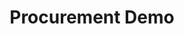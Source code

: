 ---
templateKey: scenario-post
title: Procurement Demo
scenarios:
  - img: https://res.cloudinary.com/papu/image/upload/v1618827131/icrisat/1PSDSAdmin/PSDS_Admin_h2rcrg.svg
    name: Procurement Admin
    subItems:
      - img: https://res.cloudinary.com/papu/image/upload/v1653606815/procurement-website/procurement-admin/Dashboard/Admin_Dashboard_tdwtag.png
        name: Procurement Dashboard
        useCaseSlider:
          - img: https://res.cloudinary.com/papu/image/upload/v1653606815/procurement-website/procurement-admin/Dashboard/Admin_Dashboard_tdwtag.png
            name: Procurement Admin Dashboard
            text: "We sell green and roasted coffee beans that are sourced directly from
              independent farmers and farm cooperatives. We’re proud to offer a
              variety of coffee beans grown with great care for the environment
              and local communities. "
      - img: https://res.cloudinary.com/papu/image/upload/v1653607201/procurement-website/procurement-admin/chatroom/Chat_Room_jaamma.png
        name: Chatroom
        useCaseSlider:
          - img: https://res.cloudinary.com/papu/image/upload/v1653607201/procurement-website/procurement-admin/chatroom/Create_ChatRoom_epcpdn.png
            name: Create chat room
            text: Create chat room
          - img: https://res.cloudinary.com/papu/image/upload/v1653607201/procurement-website/procurement-admin/chatroom/Chat_Room_jaamma.png
            name: Chat room
            text: chatroom
      - img: https://res.cloudinary.com/papu/image/upload/v1653607184/procurement-website/procurement-admin/purchase-requisition/View_Purchase_Requisitions_uiknnd.png
        name: Purchase Requisition
        useCaseSlider:
          - img: https://res.cloudinary.com/papu/image/upload/v1653607184/procurement-website/procurement-admin/purchase-requisition/Purchase_Requisitions_dodqw4.png
            name: Purchase Requisition
            text: Purchase Requisition
          - img: https://res.cloudinary.com/papu/image/upload/v1653607184/procurement-website/procurement-admin/purchase-requisition/View_Purchase_Requisitions_uiknnd.png
            name: view purchase requisition
            text: view purchase requisition
      - img: https://res.cloudinary.com/papu/image/upload/v1653607163/procurement-website/procurement-admin/request-for-purpose/Create_New_Request_01_lntth3.png
        name: Request For Purpose
        useCaseSlider:
          - img: https://res.cloudinary.com/papu/image/upload/v1653607163/procurement-website/procurement-admin/request-for-purpose/Create_New_Request_01_lntth3.png
            name: Create New Request
            text: Create New Request
          - img: https://res.cloudinary.com/papu/image/upload/v1653607163/procurement-website/procurement-admin/request-for-purpose/New_Request_q2jrpp.png
            name: New Request
            text: New Request
          - img: https://res.cloudinary.com/papu/image/upload/v1653607163/procurement-website/procurement-admin/request-for-purpose/View_Request_z8ykbc.png
            name: View  Request
            text: View  Request
          - img: https://res.cloudinary.com/papu/image/upload/v1653607163/procurement-website/procurement-admin/request-for-purpose/catalogs_r1hp5j.png
            name: Catalogue
            text: Catalogue
      - img: https://res.cloudinary.com/papu/image/upload/v1653607127/procurement-website/procurement-admin/calendar/Calendar_a7o89c.png
        name: Calendar
        useCaseSlider:
          - img: https://res.cloudinary.com/papu/image/upload/v1653607127/procurement-website/procurement-admin/calendar/Calendar_a7o89c.png
            name: Calendar
            text: Calendar
          - img: https://res.cloudinary.com/papu/image/upload/v1653607127/procurement-website/procurement-admin/calendar/Weekly_Calendar_jbrw6x.png
            name: Weekly Calendar
            text: Weekly Calendar
          - img: https://res.cloudinary.com/papu/image/upload/v1653607127/procurement-website/procurement-admin/calendar/monthly_Calendar_sc6soy.png
            name: Monthly Calendar
            text: Monthly Calendar
          - img: https://res.cloudinary.com/papu/image/upload/v1653607127/procurement-website/procurement-admin/calendar/Yearly_Calendar_b8wn5y.png
            name: Yearly Calendar
            text: Yearly Calendar
          - img: https://res.cloudinary.com/papu/image/upload/v1653607127/procurement-website/procurement-admin/calendar/Event_Calendar_jqxjtr.png
            name: Event Calendar
            text: Event Calendar
      - img: https://res.cloudinary.com/papu/image/upload/v1653607099/procurement-website/procurement-admin/invoice/Create_Invoice_pjsqmu.png
        name: Invoice
        useCaseSlider:
          - img: https://res.cloudinary.com/papu/image/upload/v1653607099/procurement-website/procurement-admin/invoice/Create_Invoice_pjsqmu.png
            name: Create Invoice
            text: Create Invoice
          - img: https://res.cloudinary.com/papu/image/upload/v1653607099/procurement-website/procurement-admin/invoice/Invoice_tjeabr.png
            name: Invoice
            text: Invoice
          - img: https://res.cloudinary.com/papu/image/upload/v1653607099/procurement-website/procurement-admin/invoice/Add_po_sika8m.png
            name: Add Purchase Order
            text: Add Purchase Order
      - img: https://res.cloudinary.com/papu/image/upload/v1653607073/procurement-website/procurement-admin/manage-supplier/Active_Products_sd7myn.png
        name: Manage Supplier
        useCaseSlider:
          - img: https://res.cloudinary.com/papu/image/upload/v1653607072/procurement-website/procurement-admin/manage-supplier/Import_Product_le31uk.png
            name: Import Product
            text: Import Product
          - img: https://res.cloudinary.com/papu/image/upload/v1653607072/procurement-website/procurement-admin/manage-supplier/Update_product_vloevv.png
            name: Update Product
            text: Update Product
          - img: https://res.cloudinary.com/papu/image/upload/v1653607073/procurement-website/procurement-admin/manage-supplier/Add_Product_k2howl.png
            name: Add Product
            text: Add Product
          - img: https://res.cloudinary.com/papu/image/upload/v1653607073/procurement-website/procurement-admin/manage-supplier/Active_Products_sd7myn.png
            name: Active Products
            text: Active Products
          - img: https://res.cloudinary.com/papu/image/upload/v1653607073/procurement-website/procurement-admin/manage-supplier/Import_Supplier_jnuiwj.png
            name: Import Supplier
            text: Import Supplier
          - img: https://res.cloudinary.com/papu/image/upload/v1653607072/procurement-website/procurement-admin/manage-supplier/Import_Supplier-1_xk4pra.png
            name: Update Supplier
            text: Update Supplier
          - img: https://res.cloudinary.com/papu/image/upload/v1653607072/procurement-website/procurement-admin/manage-supplier/Add_Supplier_jpnnef.png
            name: Add Supplier
            text: Add Supplier
          - img: https://res.cloudinary.com/papu/image/upload/v1653607072/procurement-website/procurement-admin/manage-supplier/Added_Supplier_hm2jet.png
            name: Added Supplier
            text: Added Supplier
          - img: https://res.cloudinary.com/papu/image/upload/v1653607073/procurement-website/procurement-admin/manage-supplier/Active_Supplier_scz4nt.png
            name: Active Supplier
            text: Active Supplier
          - img: https://res.cloudinary.com/papu/image/upload/v1653607072/procurement-website/procurement-admin/manage-supplier/Supplier_cqkevg.png
            name: Supplier
            text: Supplier
      - img: https://res.cloudinary.com/papu/image/upload/v1653607039/procurement-website/procurement-admin/purchase-order/Purchase_Order_annpkh.png
        name: Purchase Order
        useCaseSlider:
          - img: https://res.cloudinary.com/papu/image/upload/v1653607039/procurement-website/procurement-admin/purchase-order/Purchase_Order_annpkh.png
            name: Purchase Order
            text: Purchase Order
          - img: https://res.cloudinary.com/papu/image/upload/v1653607040/procurement-website/procurement-admin/purchase-order/Veiw_Purchase_Order_ooy3b3.png
            name: View Purchase Order
            text: View Purchase Order
          - img: https://res.cloudinary.com/papu/image/upload/v1653607040/procurement-website/procurement-admin/purchase-order/View_Purchase_Requisitions_bvoph9.png
            name: View Purchase Requisition
            text: View Purchase Requisition
  - img: https://res.cloudinary.com/papu/image/upload/v1618828004/icrisat/2General-Director/Director_General_cbam6k.svg
    name: Approver
    subItems:
      - img: https://res.cloudinary.com/papu/image/upload/v1618826865/icrisat/2General-Director/1Director-Portal/1Director_Dashboard_dahlna.jpg
        name: Portal
        useCaseSlider:
          - img: https://res.cloudinary.com/papu/image/upload/v1618826865/icrisat/2General-Director/1Director-Portal/1Director_Dashboard_dahlna.jpg
            name: Director Dashboard
            text: "We sell green and roasted coffee beans that are sourced directly from
              independent farmers and farm cooperatives. We’re proud to offer a
              variety of coffee beans grown with great care for the environment
              and local communities. "
          - img: https://res.cloudinary.com/papu/image/upload/v1618826864/icrisat/2General-Director/1Director-Portal/2EmailPage_kzl806.jpg
            name: Email Page
            text: ndependent farmers and farm cooperatives. We’re proud to offer a variety
              of coffee beans grown with great care for the environment and
              local communities. Check our post or contact us directly for
              current availability.
          - img: https://res.cloudinary.com/papu/image/upload/v1618826864/icrisat/2General-Director/1Director-Portal/3ComposeEmail_idqf9p.jpg
            name: Compose Email
            text: We sell green and roasted coffee beans that are sourced directly from
              independent farmers and farm cooperatives. We’re proud to offer a
              variety of coffee beans grown with great care for the environment
              and local communities. Check our post or contact us directly for
              current availability.
          - img: https://res.cloudinary.com/papu/image/upload/v1618826864/icrisat/2General-Director/1Director-Portal/4EmailPreviewPage_vlxxj3.jpg
            name: Email Preview
            text: We sell green and roasted coffee beans that are sourced directly from
              independent farmers and farm cooperatives. We’re proud to offer a
              variety of coffee beans grown with great care for the environment
              and local communities. Check
          - img: https://res.cloudinary.com/papu/image/upload/v1618826865/icrisat/2General-Director/1Director-Portal/5Reports_cenp3q.jpg
            name: Reports
            text: We sell green and roasted coffee beans that are sourced directly from
              independent farmers and farm cooperatives. We’re proud to offer a
              variety of coffee beans grown with great care for the environment
              and local communities. Ch
          - img: https://res.cloudinary.com/papu/image/upload/v1618826865/icrisat/2General-Director/1Director-Portal/6Kanban_quuxav.jpg
            name: Kanban
            text: We sell green and roasted coffee beans that are sourced directly from
              independent farmers and farm cooperatives. We’re proud to offer a
              variety of coffee beans grown with great care for the environment
              and local communities. Chec
          - img: https://res.cloudinary.com/papu/image/upload/v1618826865/icrisat/2General-Director/1Director-Portal/7RFP_izt22w.jpg
            name: RFP
            text: "We sell green and roasted coffee beans that are sourced directly from
              independent farmers and farm cooperatives. We’re proud to offer a
              variety of coffee beans grown with great care for the environment
              and local communities. "
          - img: https://res.cloudinary.com/papu/image/upload/v1618826865/icrisat/2General-Director/1Director-Portal/8_send_RFP_iouuwx.jpg
            name: Send RFP
            text: We sell green and roasted coffee beans that are sourced directly from
              independent farmers and farm cooperatives. We’re proud to offer a
              variety of coffee beans grown with great care for the environment
              and local communities. Chec
          - img: https://res.cloudinary.com/papu/image/upload/v1618826865/icrisat/2General-Director/1Director-Portal/9Approve_P_O_wjqxga.jpg
            text: We sell green and roasted coffee beans that are sourced directly from
              independent farmers and farm cooperatives. We’re proud to offer a
              variety of coffee beans grown with great care for the environment
              and local communities. Check our post or contact us directly for
              current availability.
            name: Approve PO
          - img: https://res.cloudinary.com/papu/image/upload/v1618826864/icrisat/2General-Director/1Director-Portal/10Approve_P.O_Detail_olzgyx.jpg
            name: Approve PO Detail
            text: We sell green and roasted coffee beans that are sourced directly from
              independent farmers and farm cooperatives. We’re proud to offer a
              variety of coffee beans grown with great care for the environment
              and local communities. Check our post or contact us directly for
              current availability.
          - img: https://res.cloudinary.com/papu/image/upload/v1618826862/icrisat/2General-Director/1Director-Portal/11Setup_Committe_paja9y.jpg
            name: Setup Committee
            text: We sell green and roasted coffee beans that are sourced directly from
              independent farmers and farm cooperatives. We’re proud to offer a
              variety of coffee beans grown with great care for the environment
              and local communities. Check our post or contact us directly for
              current availability.
          - img: https://res.cloudinary.com/papu/image/upload/v1618826863/icrisat/2General-Director/1Director-Portal/12Members_Portal_wirn4v.jpg
            name: Members Portal
            text: We sell green and roasted coffee beans that are sourced directly from
              independent farmers and farm cooperatives. We’re proud to offer a
              variety of coffee beans grown with great care for the environment
              and local communities. Check our post or contact us directly for
              current availability.
          - img: https://res.cloudinary.com/papu/image/upload/v1618826863/icrisat/2General-Director/1Director-Portal/13Invite_Committee_Members_t1impy.jpg
            name: "Invite Committee Member "
            text: We sell green and roasted coffee beans that are sourced directly from
              independent farmers and farm cooperatives. We’re proud to offer a
              variety of coffee beans grown with great care for the environment
              and local communities. C
          - img: https://res.cloudinary.com/papu/image/upload/v1618826862/icrisat/2General-Director/1Director-Portal/14InvoiceDetail_dshn2b.jpg
            name: Invoice Detail
            text: We sell green and roasted coffee beans that are sourced directly from
              independent farmers and farm cooperatives. We’re proud to offer a
              variety of coffee beans grown with great care for the environment
              and local communities. Check our post or contact us directly for
              current availability
          - img: https://res.cloudinary.com/papu/image/upload/v1618826863/icrisat/2General-Director/1Director-Portal/15AddNewInvoice_rwzvyd.jpg
            name: Add New Invoice
            text: We sell green and roasted coffee beans that are sourced directly from
              independent farmers and farm cooperatives. We’re proud to offer a
              variety of coffee beans grown with great care for the environment
              and local communit
          - img: https://res.cloudinary.com/papu/image/upload/v1618826863/icrisat/2General-Director/1Director-Portal/16ContactPage_rfsz9y.jpg
            name: Contact Page
            text: We sell green and roasted coffee beans that are sourced directly from
              independent farmers and farm cooperatives. We’re proud to offer a
              variety of coffee beans grown with great care for the environment
              and local communities. Check our post or contact us directly for
              current availability.
          - img: https://res.cloudinary.com/papu/image/upload/v1618826864/icrisat/2General-Director/1Director-Portal/17NewContactForm_gqlozt.jpg
            name: New Contact Form
            text: We sell green and roasted coffee beans that are sourced directly from
              independent farmers and farm cooperatives. We’re proud to offer a
              variety of coffee beans grown with great care for the environment
              and local communities. Check our post or contact us directly for
              current availability.
      - img: https://res.cloudinary.com/papu/image/upload/v1618826865/icrisat/2General-Director/1Director-Portal/7RFP_izt22w.jpg
        name: Request For Proposal
        useCaseSlider:
          - img: https://res.cloudinary.com/papu/image/upload/v1618826865/icrisat/2General-Director/1Director-Portal/7RFP_izt22w.jpg
            name: Request For Proposal
            text: We sell green and roasted coffee beans that are sourced directly from
              independent farmers and farm cooperatives. We’re proud to offer a
              variety of coffee beans grown with great care for the environment
              and local communities. Check our post or contact us directly for
              current availability.
          - img: https://res.cloudinary.com/papu/image/upload/v1618826865/icrisat/2General-Director/1Director-Portal/8_send_RFP_iouuwx.jpg
            text: We sell green and roasted coffee beans that are sourced directly from
              independent farmers and farm cooperatives. We’re proud to offer a
              variety of coffee beans grown with great care for the environment
              and local communities. Check our post or contact us directly for
              current availability.
            name: Send Request For Proposal
      - img: https://res.cloudinary.com/papu/image/upload/v1618826865/icrisat/2General-Director/1Director-Portal/9Approve_P_O_wjqxga.jpg
        name: Purchase Order
        useCaseSlider:
          - img: https://res.cloudinary.com/papu/image/upload/v1618826865/icrisat/2General-Director/1Director-Portal/9Approve_P_O_wjqxga.jpg
            name: Approve Purchase Order
            text: We sell green and roasted coffee beans that are sourced directly from
              independent farmers and farm cooperatives. We’re proud to offer a
              variety of coffee beans grown with great care for the environment
              and local communities. Check our post or contact us directly for
              current availability.
          - img: https://res.cloudinary.com/papu/image/upload/v1618826864/icrisat/2General-Director/1Director-Portal/10Approve_P.O_Detail_olzgyx.jpg
            name: Approve PO Detail
            text: We sell green and roasted coffee beans that are sourced directly from
              independent farmers and farm cooperatives. We’re proud to offer a
              variety of coffee beans grown with great care for the environment
              and local communities. Check our post or contact us directly for
              current availability.
  - img: https://res.cloudinary.com/papu/image/upload/v1618830793/icrisat/3Buyer/Buyer_eotxzx.svg
    name: Requestor
    subItems:
      - img: https://res.cloudinary.com/papu/image/upload/v1653611066/procurement-website/requestor/chatroom/requestor_dashboard-6_mz4fwb.png
        name: Dashboard
        useCaseSlider:
          - img: https://res.cloudinary.com/papu/image/upload/v1653611066/procurement-website/requestor/chatroom/requestor_dashboard-6_mz4fwb.png
            name: Dashboard
            text: Dashboard
      - img: https://res.cloudinary.com/papu/image/upload/v1653611022/procurement-website/requestor/request-for-purpose/requestor_dashboard-2_bjuodj.png
        name: Request For Purpose
        useCaseSlider:
          - img: https://res.cloudinary.com/papu/image/upload/v1653611022/procurement-website/requestor/request-for-purpose/requestor_dashboard-2_bjuodj.png
            name: Request  For Purpose
            text: Request  For Purpose
          - img: https://res.cloudinary.com/papu/image/upload/v1653611023/procurement-website/requestor/request-for-purpose/requestor_dashboard-3_ksceve.png
            name: Requestor
            text: Requestor
          - img: https://res.cloudinary.com/papu/image/upload/v1653611023/procurement-website/requestor/request-for-purpose/requestor_dashboard-4_cyrfnm.png
            name: Requestor
            text: Requestor
          - img: https://res.cloudinary.com/papu/image/upload/v1653611022/procurement-website/requestor/request-for-purpose/requestor_dashboard-5_tlx55e.png
            name: "Requestor "
            text: "Requestor "
          - img: https://res.cloudinary.com/papu/image/upload/v1653611030/procurement-website/requestor/request-for-purpose/requestor_dashboard-7_x0axdi.png
            name: Requestor
            text: Requestor
      - img: https://res.cloudinary.com/papu/image/upload/v1653611066/procurement-website/requestor/chatroom/requestor_dashboard-6_mz4fwb.png
        name: Chat Room
        useCaseSlider:
          - img: https://res.cloudinary.com/papu/image/upload/v1653611066/procurement-website/requestor/chatroom/requestor_dashboard-6_mz4fwb.png
            name: Chat Room
            text: Chat Room
  - img: https://res.cloudinary.com/papu/image/upload/v1618831033/icrisat/4Requestor/Requisitioner_gdqhmt.svg
    name: Supplier
    subItems:
      - img: https://res.cloudinary.com/papu/image/upload/v1653823982/procurement-website/supplier/dashboard/1-SupplierDashboard_ervr6o.png
        name: Dashboard
        useCaseSlider:
          - img: https://res.cloudinary.com/papu/image/upload/v1653823982/procurement-website/supplier/dashboard/1-SupplierDashboard_ervr6o.png
            name: Dashboard
            text: Dashboard
          - img: https://res.cloudinary.com/papu/image/upload/v1653824006/procurement-website/supplier/dashboard/2-deliveryupdates_giloqb.png
            name: Delivery Update
            text: Delivery Update
      - img: https://res.cloudinary.com/papu/image/upload/v1653832166/procurement-website/supplier/purchase-order/1-PurchaseOrder_nbza71.png
        name: purchase Order
        useCaseSlider:
          - img: https://res.cloudinary.com/papu/image/upload/v1653832166/procurement-website/supplier/purchase-order/1-PurchaseOrder_nbza71.png
            name: Purchase  Order
            text: Purchase  Order
          - img: https://res.cloudinary.com/papu/image/upload/v1653832166/procurement-website/supplier/purchase-order/2-ApprovedPurchase_Order_mqfycx.png
            name: Approved Purchased Order
            text: Approved Purchased Order
          - img: https://res.cloudinary.com/papu/image/upload/v1653832166/procurement-website/supplier/purchase-order/3-PendingPurchase_Order_y947fx.png
            name: Pending Purchase Order
            text: Pending Purchase Order
          - img: https://res.cloudinary.com/papu/image/upload/v1653832166/procurement-website/supplier/purchase-order/4-RejectPurchaseOrder_e10rrp.png
            name: Reject Purchase Order
            text: Reject Purchase Order
          - img: https://res.cloudinary.com/papu/image/upload/v1653832166/procurement-website/supplier/purchase-order/5-ConfirmPurchaseOrder_ViewDetails_ysld8o.png
            name: Confirm Purchase Order
            text: Confirm Purchase Order
          - img: https://res.cloudinary.com/papu/image/upload/v1653832166/procurement-website/supplier/purchase-order/6-Approved_pnylva.png
            name: Approved
            text: Approved
          - img: https://res.cloudinary.com/papu/image/upload/v1653832167/procurement-website/supplier/purchase-order/7-RevisedPurchaseOrder_lwhfvg.png
            name: Revised Purchased Order
            text: Revised Purchased Order
          - img: https://res.cloudinary.com/papu/image/upload/v1653832167/procurement-website/supplier/purchase-order/8-FullInvoice_nlnwg4.png
            name: Full Invoice
            text: Full Invoice
          - img: https://res.cloudinary.com/papu/image/upload/v1653832167/procurement-website/supplier/purchase-order/9-VeiwPurchaseOrder_yqjtbc.png
            name: View Purchased Order
            text: View Purchased Order
      - img: https://res.cloudinary.com/papu/image/upload/v1653834211/procurement-website/supplier/invoices/1-Invoices_s4ovd4.png
        name: Invoice
        useCaseSlider:
          - img: https://res.cloudinary.com/papu/image/upload/v1653834211/procurement-website/supplier/invoices/1-Invoices_s4ovd4.png
            name: Invoice
            text: Invoice
          - img: https://res.cloudinary.com/papu/image/upload/v1653834211/procurement-website/supplier/invoices/2-SettledInvoices_blfo2x.png
            name: Settled Invoice
            text: Settled Invoice
          - img: https://res.cloudinary.com/papu/image/upload/v1653834211/procurement-website/supplier/invoices/3-UnclearInvoices_gb39te.png
            name: Unclear Invoices
            text: Unclear Invoices
          - img: https://res.cloudinary.com/papu/image/upload/v1653834211/procurement-website/supplier/invoices/4-PartialInvoices_a6pcal.png
            name: Partial Invoice
            text: Partial Invoice
          - img: https://res.cloudinary.com/papu/image/upload/v1653834211/procurement-website/supplier/invoices/5-Settled_nmknn1.png
            name: Settled
            text: Settled
          - img: https://res.cloudinary.com/papu/image/upload/v1653834211/procurement-website/supplier/invoices/6-Unclear_p4zoah.png
            name: Unclear
            text: Unclear
          - img: https://res.cloudinary.com/papu/image/upload/v1653834211/procurement-website/supplier/invoices/7-PartialInvoice_thpxvo.png
            name: Partial Invoice
            text: Partial Invoice
      - img: https://res.cloudinary.com/papu/image/upload/v1653835325/procurement-website/supplier/catalogue/1-Catalog_ibhu1b.png
        name: Catalogue
        useCaseSlider:
          - img: https://res.cloudinary.com/papu/image/upload/v1653835325/procurement-website/supplier/catalogue/1-Catalog_ibhu1b.png
            name: Catalogue
            text: Catalogue
          - img: https://res.cloudinary.com/papu/image/upload/v1653835325/procurement-website/supplier/catalogue/2-CatalogI_T_qkqq6n.png
            name: Catalogue
            text: Catalogue
          - img: https://res.cloudinary.com/papu/image/upload/v1653835326/procurement-website/supplier/catalogue/3-CatalogSubscription_otjcxz.png
            name: Catalogue Subscription
            text: Catalogue Subscription
          - img: https://res.cloudinary.com/papu/image/upload/v1653835326/procurement-website/supplier/catalogue/4-CatalogStatioary_sa3zse.png
            name: Catalogue Stationary
            text: Catalogue Stationary
          - img: https://res.cloudinary.com/papu/image/upload/v1653835326/procurement-website/supplier/catalogue/5-CatalogListing_rvfzkn.png
            name: Catalogue Listing
            text: Catalogue Listing
          - img: https://res.cloudinary.com/papu/image/upload/v1653835326/procurement-website/supplier/catalogue/6-Edit-CatalogListing_jrk8ea.png
            name: Edit Catalogue
            text: Edit Catalogue
          - img: https://res.cloudinary.com/papu/image/upload/v1653835325/procurement-website/supplier/catalogue/8-Preiview_Catalog_hn4pbt.png
            name: Preview Catalogue
            text: Preview Catalogue
          - img: https://res.cloudinary.com/papu/image/upload/v1653835325/procurement-website/supplier/catalogue/9-View_Catalog_uc0arm.png
            name: View Catalogue
            text: View Catalogue
          - img: https://res.cloudinary.com/papu/image/upload/v1653835325/procurement-website/supplier/catalogue/10-Import_Items_jbpsg4.png
            name: Import Items
            text: Import Items
slider:
  - img: https://res.cloudinary.com/papu/image/upload/v1618134269/6Bidding/4Bidder-Enrollemnet/Bidder_Enrollment_2_gk51fg.jpg
    name: Slider 1
    text: >
      We sell green and roasted coffee beans that are sourced directly from
      independent farmers and farm cooperatives. We’re proud to offer a variety
      of coffee beans grown with great care for the environment and local
      communities. Check our post or contact us directly for current
      availability.
    moreDetails:
      moreDetailsName: Slider 1
      moreDetailsImg:
        - img: /img/products-grid1.jpg
        - img: /img/products-grid2.jpg
        - img: /img/products-grid3.jpg
      moreDetailsText: >
        We sell green and roasted coffee beans that are sourced directly from
        independent farmers and farm cooperatives. We’re proud to offer a
        variety of coffee beans grown with great care for the environment and
        local communities. Check our post or contact us directly for current
        availability.

        We sell green and roasted coffee beans that are sourced directly from independent farmers and farm cooperatives. We’re proud to offer a variety of coffee beans grown with great care for the environment and local communities. Check our post or contact us directly for current availability.

        We sell green and roasted coffee beans that are sourced directly from independent farmers and farm cooperatives. We’re proud to offer a variety of coffee beans grown with great care for the environment and local communities. Check our post or contact us directly for current availability.

        We sell green and roasted coffee beans that are sourced directly from independent farmers and farm cooperatives. We’re proud to offer a variety of coffee beans grown with great care for the environment and local communities. Check our post or contact us directly for current availability.

        We sell green and roasted coffee beans that are sourced directly from independent farmers and farm cooperatives. We’re proud to offer a variety of coffee beans grown with great care for the environment and local communities. Check our post or contact us directly for current availability.

        We sell green and roasted coffee beans that are sourced directly from independent farmers and farm cooperatives. We’re proud to offer a variety of coffee beans grown with great care for the environment and local communities. Check our post or contact us directly for current availability.
  - img: https://res.cloudinary.com/papu/image/upload/v1618134269/6Bidding/4Bidder-Enrollemnet/Bidder_Enrollment_2_gk51fg.jpg
    name: Slider 2
    text: >
      We sell green and roasted coffee beans that are sourced directly from
      independent farmers and farm cooperatives. We’re proud to offer a variety
      of coffee beans grown with great care for the environment and local
      communities. Check our post or contact us directly for current
      availability.

      We sell green and roasted coffee beans that are sourced directly from independent farmers and farm cooperatives. We’re proud to offer a variety of coffee beans grown with great care for the environment and local communities. Check our post or contact us directly for current availability.
    moreDetails:
      moreDetailsName: Slider 2
      moreDetailsImg:
        - img: /img/products-grid1.jpg
        - img: /img/products-grid2.jpg
        - img: /img/products-grid3.jpg
      moreDetailsText: >
        We sell green and roasted coffee beans that are sourced directly from
        independent farmers and farm cooperatives. We’re proud to offer a
        variety of coffee beans grown with great care for the environment and
        local communities. Check our post or contact us directly for current
        availability.

        We sell green and roasted coffee beans that are sourced directly from independent farmers and farm cooperatives. We’re proud to offer a variety of coffee beans grown with great care for the environment and local communities. Check our post or contact us directly for current availability.

        We sell green and roasted coffee beans that are sourced directly from independent farmers and farm cooperatives. We’re proud to offer a variety of coffee beans grown with great care for the environment and local communities. Check our post or contact us directly for current availability.

        We sell green and roasted coffee beans that are sourced directly from independent farmers and farm cooperatives. We’re proud to offer a variety of coffee beans grown with great care for the environment and local communities. Check our post or contact us directly for current availability.

        We sell green and roasted coffee beans that are sourced directly from independent farmers and farm cooperatives. We’re proud to offer a variety of coffee beans grown with great care for the environment and local communities. Check our post or contact us directly for current availability.

        We sell green and roasted coffee beans that are sourced directly from independent farmers and farm cooperatives. We’re proud to offer a variety of coffee beans grown with great care for the environment and local communities. Check our post or contact us directly for current availability.
  - img: /img/products-grid3.jpg
    name: Slider 3
    text: >
      We sell green and roasted coffee beans that are sourced directly from
      independent farmers and farm cooperatives. We’re proud to offer a variety
      of coffee beans grown with great care for the environment and local
      communities. Check our post or contact us directly for current
      availability.
    moreDetails:
      moreDetailsName: Slider 3
      moreDetailsImg:
        - img: /img/products-grid1.jpg
        - img: /img/products-grid2.jpg
        - img: /img/products-grid3.jpg
      moreDetailsText: >
        We sell green and roasted coffee beans that are sourced directly from
        independent farmers and farm cooperatives. We’re proud to offer a
        variety of coffee beans grown with great care for the environment and
        local communities. Check our post or contact us directly for current
        availability.

        We sell green and roasted coffee beans that are sourced directly from independent farmers and farm cooperatives. We’re proud to offer a variety of coffee beans grown with great care for the environment and local communities. Check our post or contact us directly for current availability.

        We sell green and roasted coffee beans that are sourced directly from independent farmers and farm cooperatives. We’re proud to offer a variety of coffee beans grown with great care for the environment and local communities. Check our post or contact us directly for current availability.

        We sell green and roasted coffee beans that are sourced directly from independent farmers and farm cooperatives. We’re proud to offer a variety of coffee beans grown with great care for the environment and local communities. Check our post or contact us directly for current availability.

        We sell green and roasted coffee beans that are sourced directly from independent farmers and farm cooperatives. We’re proud to offer a variety of coffee beans grown with great care for the environment and local communities. Check our post or contact us directly for current availability.

        We sell green and roasted coffee beans that are sourced directly from independent farmers and farm cooperatives. We’re proud to offer a variety of coffee beans grown with great care for the environment and local communities. Check our post or contact us directly for current availability.
---